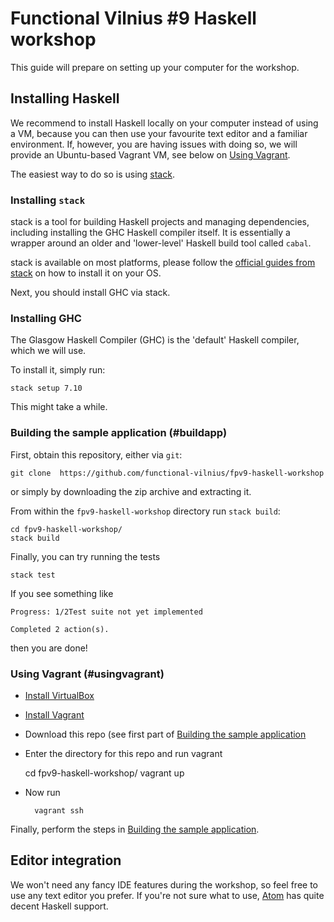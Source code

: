 Functional Vilnius #9 Haskell workshop
=============

This guide will prepare on setting up your computer
for the workshop.


Installing Haskell
------------------

We recommend to install Haskell locally on your computer
instead of using a VM, because you can then use your favourite
text editor and a familiar environment. If, however, you are
having issues with doing so, we will provide an Ubuntu-based
Vagrant VM, see below on [Using Vagrant](#usingvagrant).

The easiest way to do so is using [stack](http://www.haskellstack.org).

### Installing `stack`

stack is a tool for building Haskell projects and managing dependencies,
including installing the GHC Haskell compiler itself. It is essentially
a wrapper around an older and 'lower-level' Haskell build tool called `cabal`.

stack is available on most platforms, please follow the [official guides from
stack](http://docs.haskellstack.org/en/stable/README/#how-to-install) on how to
install it on your OS.

Next, you should install GHC via stack.

### Installing GHC

The Glasgow Haskell Compiler (GHC) is the 'default' Haskell compiler, which
we will use.

To install it, simply run:

    stack setup 7.10

This might take a while.

### Building the sample application (#buildapp)

First, obtain this repository, either via `git`:

    git clone  https://github.com/functional-vilnius/fpv9-haskell-workshop

or simply by downloading the zip archive and extracting it.

From within the `fpv9-haskell-workshop` directory run `stack build`:

    cd fpv9-haskell-workshop/
    stack build

Finally, you can try running the tests

    stack test

If you see something like

    Progress: 1/2Test suite not yet implemented

    Completed 2 action(s).

then you are done!


### Using Vagrant (#usingvagrant)

* [Install VirtualBox](https://www.virtualbox.org/wiki/Downloads)
* [Install Vagrant](https://www.vagrantup.com/downloads.html)
* Download this repo (see first part of [Building the sample application](#buildapp)

* Enter the directory for this repo and run vagrant

    cd fpv9-haskell-workshop/
    vagrant up

* Now run

        vagrant ssh

Finally, perform the steps in [Building the sample application](#buildapp).


Editor integration
------------------

We won't need any fancy IDE features during the workshop, so feel free to use
any text editor you prefer. If you're not sure what to use,
[Atom](http://atom.io) has quite decent Haskell support.
